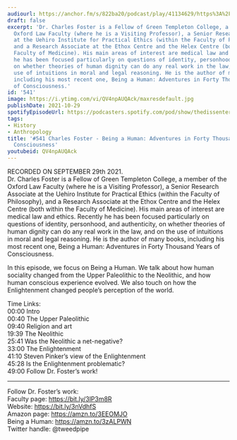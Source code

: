 ```yaml
---
audiourl: https://anchor.fm/s/822ba20/podcast/play/41134629/https%3A%2F%2Fd3ctxlq1ktw2nl.cloudfront.net%2Fstaging%2F2021-9-1%2F015d6ca0-4d6e-cfae-5712-f8adcccf1f88.m4a
draft: false
excerpt: 'Dr. Charles Foster is a Fellow of Green Templeton College, a member of the
  Oxford Law Faculty (where he is a Visiting Professor), a Senior Research Associate
  at the Uehiro Institute for Practical Ethics (within the Faculty of Philosophy),
  and a Research Associate at the Ethox Centre and the Helex Centre (both within the
  Faculty of Medicine). His main areas of interest are medical law and ethics. Recently
  he has been focused particularly on questions of identity, personhood, and authenticity,
  on whether theories of human dignity can do any real work in the law, and on the
  use of intuitions in moral and legal reasoning. He is the author of many books,
  including his most recent one, Being a Human: Adventures in Forty Thousand Years
  of Consciousness.'
id: '541'
image: https://i.ytimg.com/vi/QV4npAUQAck/maxresdefault.jpg
publishDate: 2021-10-29
spotifyEpisodeUrl: https://podcasters.spotify.com/pod/show/thedissenter/episodes/541-Charles-Foster---Being-a-Human-Adventures-in-Forty-Thousand-Years-of-Consciousness-e185r35
tags:
- History
- Anthropology
title: '#541 Charles Foster - Being a Human: Adventures in Forty Thousand Years of
  Consciousness'
youtubeid: QV4npAUQAck
---
```

<div class="timelinks">

RECORDED ON SEPTEMBER 29th 2021.  
Dr. Charles Foster is a Fellow of Green Templeton College, a member of the Oxford Law Faculty (where he is a Visiting Professor), a Senior Research Associate at the Uehiro Institute for Practical Ethics (within the Faculty of Philosophy), and a Research Associate at the Ethox Centre and the Helex Centre (both within the Faculty of Medicine). His main areas of interest are medical law and ethics. Recently he has been focused particularly on questions of identity, personhood, and authenticity, on whether theories of human dignity can do any real work in the law, and on the use of intuitions in moral and legal reasoning. He is the author of many books, including his most recent one, Being a Human: Adventures in Forty Thousand Years of Consciousness.

In this episode, we focus on Being a Human. We talk about how human sociality changed from the Upper Paleolithic to the Neolithic, and how human conscious experience evolved. We also touch on how the Enlightenment changed people’s perception of the world.

Time Links:  
<time>00:00</time> Intro  
<time>00:40</time> The Upper Paleolithic  
<time>09:40</time> Religion and art  
<time>19:39</time> The Neolithic  
<time>25:41</time> Was the Neolithic a net-negative?  
<time>33:00</time> The Enlightenment  
<time>41:10</time> Steven Pinker’s view of the Enlightenment  
<time>45:28</time> Is the Enlightenment problematic?  
<time>49:00</time> Follow Dr. Foster’s work!

---

Follow Dr. Foster’s work:  
Faculty page: https://bit.ly/3lP3m8R  
Website: https://bit.ly/3nVdhfS  
Amazon page: https://amzn.to/3EEOMJO  
Being a Human: https://amzn.to/3zALPWN  
Twitter handle: @tweedpipe
</div>

